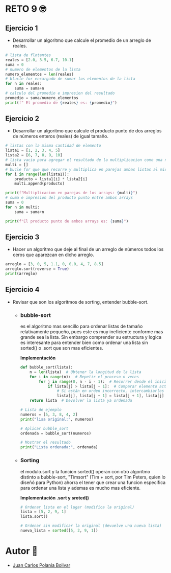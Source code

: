 # RETO 9 🤓

## Ejercicio 1
- Desarrollar un algoritmo que calcule el promedio de un arreglo de reales.
```python
# lista de flotantes
reales = [2.0, 3.5, 6.7, 10.1]
suma = 0
# numero de elementos de la lista
numero_elementos = len(reales)
# blucle for encargado de sumar los elementos de la lista
for n in reales:
    suma = suma+n
# calculo del promedio e impresion del resultado
promedio = suma/numero_elementos
print(f" El promedio de {reales} es: {promedio}")
```

## Ejercicio 2
- Desarrollar un algoritmo que calcule el producto punto de dos arreglos de números enteros (reales) de igual tamaño.
```python
# listas con la misma cantidad de elemento
lista1 = [1, 2, 3, 4, 5]
lista2 = [6, 7, 8, 9, 10]
# lista vacio para agregar el resultado de la multiplicacion como una nueva lista
multi = []
# bucle for que que recorre y multiplica en parejas ambas listas al mismo tiempo, gracias a que tienen la misma cantidad de elementos
for i in range(len(lista1)):
    producto = lista1[i] * lista2[i]
    multi.append(producto)

print(f"Multiplicacion en parejas de los arrays: {multi}")
# suma e impresion del producto punto entre ambos arrays
suma = 0
for n in multi:
    suma = suma+n

print(f"El producto punto de ambos arrays es: {suma}")
```

## Ejercicio 3
- Hacer un algoritmo que deje al final de un arreglo de números todos los ceros que aparezcan en dicho arreglo.
```python
arreglo = [3, 0, 5, 1.1, 0, 0.0, 4, 7, 8.5]
arreglo.sort(reverse = True) 
print(arreglo)
```

## Ejercicio 4
- Revisar que son los algoritmos de sorting, entender bubble-sort.

    - ### bubble-sort
       es el algoritmo mas sencillo para ordenar listas de tamaño relativamente pequeño, pues este es muy ineficiente conforme mas grande sea la lista. Sin embargo comprender su estructura y logica es interesante para entender bien como ordenar una lista sin sorted() o .sort que son mas eficientes.

        **Implementación**
        ```python
        def bubble_sort(lista):
            n = len(lista)  # Obtener la longitud de la lista
            for i in range(n):  # Repetir el proceso n veces
                for j in range(0, n - i - 1):  # Recorrer desde el inicio hasta el final "útil"
                    if lista[j] > lista[j + 1]:  # Comparar elemento actual con el siguiente
                        # Si están en orden incorrecto, intercambiarlos
                        lista[j], lista[j + 1] = lista[j + 1], lista[j]
            return lista  # Devolver la lista ya ordenada

        # Lista de ejemplo
        numeros = [5, 3, 8, 4, 2]
        print("lisa original:", numeros)

        # Aplicar bubble_sort
        ordenada = bubble_sort(numeros)

        # Mostrar el resultado
        print("Lista ordenada:", ordenada)

        ```

    - ### Sorting
       el modulo.sort y la funcion sorted() operan con otro algoritmo distinto a bubble-sort, "Timsort" (Tim + sort, por Tim Peters, quien lo diseñó para Python) ahorra el tener que crear una funcion especifica para ordenar una lista y ademas es mucho mas eficiente.
       
        **Implementación .sort y sroted()**
        ```python
        # Ordenar lista en el lugar (modifica la original)
        lista = [5, 2, 9, 1]
        lista.sort()

        # Ordenar sin modificar la original (devuelve una nueva lista)
        nueva_lista = sorted([5, 2, 9, 1])
        ```

# Autor 🤖
- [Juan Carlos Polania Bolivar](https://github.com/Ciyuang)
